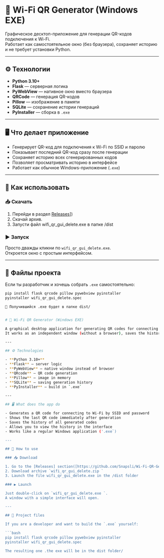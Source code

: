 # 📶 Wi-Fi QR Generator (Windows EXE)

Графическое десктоп-приложение для генерации QR-кодов подключения к Wi-Fi.  
Работает как самостоятельное окно (без браузера), сохраняет историю и не требует установки Python.

---

## ⚙️ Технологии

- **Python 3.10+**
- **Flask** — серверная логика
- **PyWebView** — нативное окно вместо браузера
- **QRCode** — генерация QR-кодов
- **Pillow** — изображение в памяти
- **SQLite** — сохранение истории генераций
- **PyInstaller** — сборка в `.exe`

---

## 🖥 Что делает приложение

- Генерирует QR-код для подключения к Wi-Fi по SSID и паролю
- Показывает последний QR-код сразу после генерации
- Сохраняет историю всех сгенерированных кодов
- Позволяет просматривать историю в интерфейсе
- Работает как обычное Windows-приложение (`.exe`)

---

## 🚀 Как использовать

### 📥 Скачать

1. Перейди в раздел [Releases]([https://github.com/Snapsli/Wi-Fi-QR-Generator/releases/tag/v1.2)])
2. Скачай архив.
3. Запусти файл wifi_qr_gui_delete.exe в папке /dist

### ▶️ Запуск

Просто дважды кликни по `wifi_qr_gui_delete.exe`.  
Откроется окно с простым интерфейсом.

---

## 📁 Файлы проекта

Если ты разработчик и хочешь собрать `.exe` самостоятельно:

```bash
pip install flask qrcode pillow pywebview pyinstaller
pyinstaller wifi_qr_gui_delete.spec

📂 Получившийся .exe будет в папке dist/


# 📶 Wi-Fi QR Generator (Windows EXE)

A graphical desktop application for generating QR codes for connecting to Wi-Fi.  
It works as an independent window (without a browser), saves the history and does not require Python installation.

---

## ⚙️ Technologies

- **Python 3.10+**
- **Flask** — server logic
- **PyWebView** — native window instead of browser
- **QRcode** — QR code generation
- **Pillow** — image in memory
- **SQLite** — saving generation history
- **PyInstaller** — build in `.exe`

---

## 🖥 What does the app do

- Generates a QR code for connecting to Wi-Fi by SSID and password
- Shows the last QR code immediately after generation
- Saves the history of all generated codes
- Allows you to view the history in the interface
- Works like a regular Windows application ('.exe`)

---

## 🚀 How to use

### 📥 Download

1. Go to the [Releases] section([https://github.com/Snapsli/Wi-Fi-QR-Generator/releases/tag/v1.2)])
2. Download archive `wifi_qr_gui_delete.zip `
3. Launch the file wifi_qr_gui_delete.exe in the /dist folder

### ▶️ Launch

Just double-click on `wifi_qr_gui_delete.exe `.  
A window with a simple interface will open.

---

## 📁 Project files

If you are a developer and want to build the `.exe` yourself:

```bash
pip install flask qrcode pillow pywebview pyinstaller
pyinstaller wifi_qr_gui_delete.spec

The resulting one .the exe will be in the dist folder/
